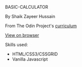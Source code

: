 BASIC-CALCULATOR

By Shaik Zayeer Hussain

From The Odin Project's [curriculum](https://www.theodinproject.com/courses/web-development-101/lessons/calculator)

[View on browser](https://zayeer.github.io/Basic-Calculator/)

Skills used:
* HTML/CSS3/CSSGRID
* Vanilla Javascript